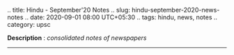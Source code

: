 .. title: Hindu - September'20  Notes
.. slug: hindu-september-2020-news-notes
.. date: 2020-09-01 08:00 UTC+05:30
.. tags: hindu, news, notes
.. category: upsc

**Description** : *consolidated notes of newspapers*

***
<!-- TEASER_END -->